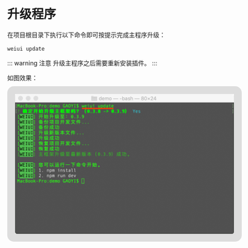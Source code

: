 # 升级程序 <a href="https://www.npmjs.com/package/weiui-cli" target="_blank"><Badge text="weiui-cli v1.1.8+" type="warning"/></a>

在项目根目录下执行以下命令即可按提示完成主程序升级：

```bash
weiui update
```

::: warning 注意
升级主程序之后需要重新安装插件。
:::

如图效果：
<img style="border:18px solid #ddd;border-radius:15px;margin:10px auto;" src="./media/update.png"/>
